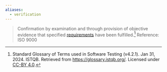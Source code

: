 ```yaml
---
aliases:
  - verification
---
```

> Confirmation by examination and through provision of objective evidence that specified [requirements](Requirement.md) have been fulfilled.[^1]
> Reference: ISO 9000

[^1]: Standard Glossary of Terms used in Software Testing (v4.2.1). Jan 31, 2024. ISTQB. Retrieved from https://glossary.istqb.org/. Licensed under [CC-BY 4.0](https://creativecommons.org/licenses/by/4.0/).
